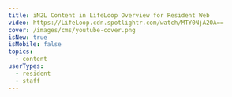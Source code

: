 ```yaml
---
title: iN2L Content in LifeLoop Overview for Resident Web
video: https://LifeLoop.cdn.spotlightr.com/watch/MTY0NjA2OA==
cover: /images/cms/youtube-cover.png
isNew: true
isMobile: false
topics:
  - content
userTypes:
  - resident
  - staff
---
```

